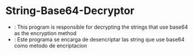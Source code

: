 # String-Base64-Decryptor
- <English>: This program is responsible for decrypting the strings that use base64 as the encryption method
- <Spanish>: Este programa se encarga de desencriptar las string que use base64 como metodo de encriptacion
